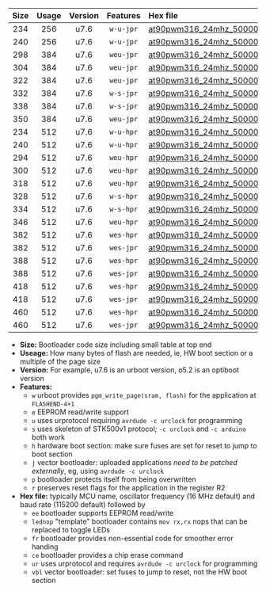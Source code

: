 |Size|Usage|Version|Features|Hex file|
|:-:|:-:|:-:|:-:|:--|
|234|256|u7.6|`w-u-jpr`|[at90pwm316_24mhz_500000bps_ur_vbl.hex](https://raw.githubusercontent.com/stefanrueger/urboot/main/bootloaders/at90pwm316/fcpu_24mhz/500000_bps/at90pwm316_24mhz_500000bps_ur_vbl.hex)|
|240|256|u7.6|`w-u-jpr`|[at90pwm316_24mhz_500000bps_lednop_ur_vbl.hex](https://raw.githubusercontent.com/stefanrueger/urboot/main/bootloaders/at90pwm316/fcpu_24mhz/500000_bps/at90pwm316_24mhz_500000bps_lednop_ur_vbl.hex)|
|298|384|u7.6|`weu-jpr`|[at90pwm316_24mhz_500000bps_ee_ur_vbl.hex](https://raw.githubusercontent.com/stefanrueger/urboot/main/bootloaders/at90pwm316/fcpu_24mhz/500000_bps/at90pwm316_24mhz_500000bps_ee_ur_vbl.hex)|
|304|384|u7.6|`weu-jpr`|[at90pwm316_24mhz_500000bps_ee_lednop_ur_vbl.hex](https://raw.githubusercontent.com/stefanrueger/urboot/main/bootloaders/at90pwm316/fcpu_24mhz/500000_bps/at90pwm316_24mhz_500000bps_ee_lednop_ur_vbl.hex)|
|322|384|u7.6|`weu-jpr`|[at90pwm316_24mhz_500000bps_ee_lednop_fr_ur_vbl.hex](https://raw.githubusercontent.com/stefanrueger/urboot/main/bootloaders/at90pwm316/fcpu_24mhz/500000_bps/at90pwm316_24mhz_500000bps_ee_lednop_fr_ur_vbl.hex)|
|332|384|u7.6|`w-s-jpr`|[at90pwm316_24mhz_500000bps_vbl.hex](https://raw.githubusercontent.com/stefanrueger/urboot/main/bootloaders/at90pwm316/fcpu_24mhz/500000_bps/at90pwm316_24mhz_500000bps_vbl.hex)|
|338|384|u7.6|`w-s-jpr`|[at90pwm316_24mhz_500000bps_lednop_vbl.hex](https://raw.githubusercontent.com/stefanrueger/urboot/main/bootloaders/at90pwm316/fcpu_24mhz/500000_bps/at90pwm316_24mhz_500000bps_lednop_vbl.hex)|
|350|384|u7.6|`weu-jpr`|[at90pwm316_24mhz_500000bps_ee_lednop_fr_ce_ur_vbl.hex](https://raw.githubusercontent.com/stefanrueger/urboot/main/bootloaders/at90pwm316/fcpu_24mhz/500000_bps/at90pwm316_24mhz_500000bps_ee_lednop_fr_ce_ur_vbl.hex)|
|234|512|u7.6|`w-u-hpr`|[at90pwm316_24mhz_500000bps_ur.hex](https://raw.githubusercontent.com/stefanrueger/urboot/main/bootloaders/at90pwm316/fcpu_24mhz/500000_bps/at90pwm316_24mhz_500000bps_ur.hex)|
|240|512|u7.6|`w-u-hpr`|[at90pwm316_24mhz_500000bps_lednop_ur.hex](https://raw.githubusercontent.com/stefanrueger/urboot/main/bootloaders/at90pwm316/fcpu_24mhz/500000_bps/at90pwm316_24mhz_500000bps_lednop_ur.hex)|
|294|512|u7.6|`weu-hpr`|[at90pwm316_24mhz_500000bps_ee_ur.hex](https://raw.githubusercontent.com/stefanrueger/urboot/main/bootloaders/at90pwm316/fcpu_24mhz/500000_bps/at90pwm316_24mhz_500000bps_ee_ur.hex)|
|300|512|u7.6|`weu-hpr`|[at90pwm316_24mhz_500000bps_ee_lednop_ur.hex](https://raw.githubusercontent.com/stefanrueger/urboot/main/bootloaders/at90pwm316/fcpu_24mhz/500000_bps/at90pwm316_24mhz_500000bps_ee_lednop_ur.hex)|
|318|512|u7.6|`weu-hpr`|[at90pwm316_24mhz_500000bps_ee_lednop_fr_ur.hex](https://raw.githubusercontent.com/stefanrueger/urboot/main/bootloaders/at90pwm316/fcpu_24mhz/500000_bps/at90pwm316_24mhz_500000bps_ee_lednop_fr_ur.hex)|
|328|512|u7.6|`w-s-hpr`|[at90pwm316_24mhz_500000bps.hex](https://raw.githubusercontent.com/stefanrueger/urboot/main/bootloaders/at90pwm316/fcpu_24mhz/500000_bps/at90pwm316_24mhz_500000bps.hex)|
|334|512|u7.6|`w-s-hpr`|[at90pwm316_24mhz_500000bps_lednop.hex](https://raw.githubusercontent.com/stefanrueger/urboot/main/bootloaders/at90pwm316/fcpu_24mhz/500000_bps/at90pwm316_24mhz_500000bps_lednop.hex)|
|346|512|u7.6|`weu-hpr`|[at90pwm316_24mhz_500000bps_ee_lednop_fr_ce_ur.hex](https://raw.githubusercontent.com/stefanrueger/urboot/main/bootloaders/at90pwm316/fcpu_24mhz/500000_bps/at90pwm316_24mhz_500000bps_ee_lednop_fr_ce_ur.hex)|
|382|512|u7.6|`wes-hpr`|[at90pwm316_24mhz_500000bps_ee.hex](https://raw.githubusercontent.com/stefanrueger/urboot/main/bootloaders/at90pwm316/fcpu_24mhz/500000_bps/at90pwm316_24mhz_500000bps_ee.hex)|
|382|512|u7.6|`wes-jpr`|[at90pwm316_24mhz_500000bps_ee_vbl.hex](https://raw.githubusercontent.com/stefanrueger/urboot/main/bootloaders/at90pwm316/fcpu_24mhz/500000_bps/at90pwm316_24mhz_500000bps_ee_vbl.hex)|
|388|512|u7.6|`wes-hpr`|[at90pwm316_24mhz_500000bps_ee_lednop.hex](https://raw.githubusercontent.com/stefanrueger/urboot/main/bootloaders/at90pwm316/fcpu_24mhz/500000_bps/at90pwm316_24mhz_500000bps_ee_lednop.hex)|
|388|512|u7.6|`wes-jpr`|[at90pwm316_24mhz_500000bps_ee_lednop_vbl.hex](https://raw.githubusercontent.com/stefanrueger/urboot/main/bootloaders/at90pwm316/fcpu_24mhz/500000_bps/at90pwm316_24mhz_500000bps_ee_lednop_vbl.hex)|
|418|512|u7.6|`wes-hpr`|[at90pwm316_24mhz_500000bps_ee_lednop_fr.hex](https://raw.githubusercontent.com/stefanrueger/urboot/main/bootloaders/at90pwm316/fcpu_24mhz/500000_bps/at90pwm316_24mhz_500000bps_ee_lednop_fr.hex)|
|418|512|u7.6|`wes-jpr`|[at90pwm316_24mhz_500000bps_ee_lednop_fr_vbl.hex](https://raw.githubusercontent.com/stefanrueger/urboot/main/bootloaders/at90pwm316/fcpu_24mhz/500000_bps/at90pwm316_24mhz_500000bps_ee_lednop_fr_vbl.hex)|
|460|512|u7.6|`wes-hpr`|[at90pwm316_24mhz_500000bps_ee_lednop_fr_ce.hex](https://raw.githubusercontent.com/stefanrueger/urboot/main/bootloaders/at90pwm316/fcpu_24mhz/500000_bps/at90pwm316_24mhz_500000bps_ee_lednop_fr_ce.hex)|
|460|512|u7.6|`wes-jpr`|[at90pwm316_24mhz_500000bps_ee_lednop_fr_ce_vbl.hex](https://raw.githubusercontent.com/stefanrueger/urboot/main/bootloaders/at90pwm316/fcpu_24mhz/500000_bps/at90pwm316_24mhz_500000bps_ee_lednop_fr_ce_vbl.hex)|

- **Size:** Bootloader code size including small table at top end
- **Useage:** How many bytes of flash are needed, ie, HW boot section or a multiple of the page size
- **Version:** For example, u7.6 is an urboot version, o5.2 is an optiboot version
- **Features:**
  + `w` urboot provides `pgm_write_page(sram, flash)` for the application at `FLASHEND-4+1`
  + `e` EEPROM read/write support
  + `u` uses urprotocol requiring `avrdude -c urclock` for programming
  + `s` uses skeleton of STK500v1 protocol; `-c urclock` and `-c arduino` both work
  + `h` hardware boot section: make sure fuses are set for reset to jump to boot section
  + `j` vector bootloader: uploaded applications *need to be patched externally*, eg, using `avrdude -c urclock`
  + `p` bootloader protects itself from being overwritten
  + `r` preserves reset flags for the application in the register R2
- **Hex file:** typically MCU name, oscillator frequency (16 MHz default) and baud rate (115200 default) followed by
  + `ee` bootloader supports EEPROM read/write
  + `lednop` "template" bootloader contains `mov rx,rx` nops that can be replaced to toggle LEDs
  + `fr` bootloader provides non-essential code for smoother error handing
  + `ce` bootloader provides a chip erase command
  + `ur` uses urprotocol and requires `avrdude -c urclock` for programming
  + `vbl` vector bootloader: set fuses to jump to reset, not the HW boot section
